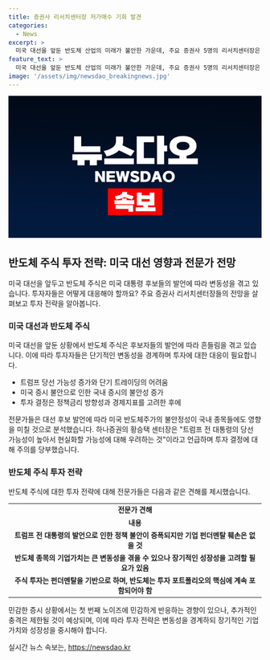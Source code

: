 ```yaml
---
title: 증권사 리서치센터장 저가매수 기회 발견
categories:
  - News
excerpt: >
  미국 대선을 앞둔 반도체 산업의 미래가 불안한 가운데, 주요 증권사 5명의 리서치센터장은 트럼프 전 대통령의 발언이 주가에 미치는 영향과 향후 투자 전략에 대해 다양한 의견을 내놓았다. 이에 따르면, 투자 결정은 미국의 정책금리 방향성과 경제지표를 고려한 후에 결정해야 하며, 반도체 기업가치의 훼손은 없으나 단기 변동성에 대한 조심이 필요하다는 입장이다. 미국 정책의 영향을 받고 있는 국내 증시의 변동성은 늘어날 것으로 보이며, 투자자들은 현재 상황을 통해 장기적인 시각을 유지할 필요가 있다고 전망된다.
feature_text: >
  미국 대선을 앞둔 반도체 산업의 미래가 불안한 가운데, 주요 증권사 5명의 리서치센터장은 트럼프 전 대통령의 발언이 주가에 미치는 영향과 향후 투자 전략에 대해 다양한 의견을 내놓았다. 이에 따르면, 투자 결정은 미국의 정책금리 방향성과 경제지표를 고려한 후에 결정해야 하며, 반도체 기업가치의 훼손은 없으나 단기 변동성에 대한 조심이 필요하다는 입장이다. 미국 정책의 영향을 받고 있는 국내 증시의 변동성은 늘어날 것으로 보이며, 투자자들은 현재 상황을 통해 장기적인 시각을 유지할 필요가 있다고 전망된다.
image: '/assets/img/newsdao_breakingnews.jpg'
---
```


<p><img src="/assets/img/newsdao_breakingnews.jpg" alt="koreaapp 속보" /></p>

<h2 data-ke-size="size26">반도체 주식 투자 전략: 미국 대선 영향과 전문가 전망</h2>

<p data-ke-size="size16">미국 대선을 앞두고 반도체 주식은 미국 대통령 후보들의 발언에 따라 변동성을 겪고 있습니다. 투자자들은 어떻게 대응해야 할까요? 주요 증권사 리서치센터장들의 전망을 살펴보고 투자 전략을 알아봅니다.</p>

<h3>미국 대선과 반도체 주식</h3>

<p data-ke-size="size16">미국 대선을 앞둔 상황에서 반도체 주식은 후보자들의 발언에 따라 흔들림을 겪고 있습니다. 이에 따라 투자자들은 단기적인 변동성을 경계하며 투자에 대한 대응이 필요합니다.</p>

<ul>
<li>트럼프 당선 가능성 증가와 단기 트레이딩의 어려움</li>
<li>미국 증시 불안으로 인한 국내 증시의 불안성 증가</li>
<li>투자 결정은 정책금리 방향성과 경제지표를 고려한 후에</li>
</ul>

<p data-ke-size="size16">전문가들은 대선 후보 발언에 따라 미국 반도체주가의 불안정성이 국내 종목들에도 영향을 미칠 것으로 분석했습니다. 하나증권의 황승택 센터장은 "트럼프 전 대통령의 당선 가능성이 높아서 현실화할 가능성에 대해 우려하는 것"이라고 언급하며 투자 결정에 대해 주의를 당부했습니다.</p>

<h3>반도체 주식 투자 전략</h3>

<p data-ke-size="size16">반도체 주식에 대한 투자 전략에 대해 전문가들은 다음과 같은 견해를 제시했습니다.</p>

<table>
<tbody>
<tr>
<td style="text-align: center; height: 17px;"><b>전문가 견해</b></td>
</tr>
<tr>
<td style="text-align: center; height: 17px;"><b>내용</b></td>
</tr>
<tr>
<td style="text-align: center; height: 17px;"><b>트럼프 전 대통령의 발언으로 인한 정책 불안이 증폭되지만 기업 펀더멘탈 훼손은 없을 것</b></td>
</tr>
<tr>
<td style="text-align: center; height: 17px;"><b>반도체 종목의 기업가치는 큰 변동성을 겪을 수 있으나 장기적인 성장성을 고려할 필요가 있음</b></td>
</tr>
<tr>
<td style="text-align: center; height: 17px;"><b>주식 투자는 펀더멘탈을 기반으로 하며, 반도체는 투자 포트폴리오의 핵심에 계속 포함되어야 함</b></td>
</tr>
</tbody>
</table>

<p data-ke-size="size16">민감한 증시 상황에서는 첫 번째 노이즈에 민감하게 반응하는 경향이 있으나, 추가적인 충격은 제한될 것이 예상되며, 이에 따라 투자 전략은 변동성을 경계하되 장기적인 기업가치와 성장성을 중시해야 합니다.</p>
실시간 뉴스 속보는, <a href="https://newsdao.kr" rel="dofollow">https://newsdao.kr</a>


